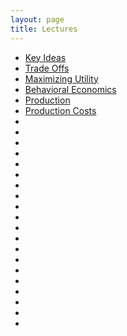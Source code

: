 ```yaml
---
layout: page
title: Lectures
---
```


* [Key Ideas](key-ideas.html)
* [Trade Offs](trade-offs.html)
* [Maximizing Utility](utility.html)
* [Behavioral Economics](behavioral-economics.html)
* [Production](production.html)
* [Production Costs](production-costs.html)
* []()
* []()
* []()
* []()
* []()
* []()
* []()
* []()
* []()
* []()
* []()
* []()
* []()
* []()
* []()
* []()
* []()
* []()
* []()
* []()
